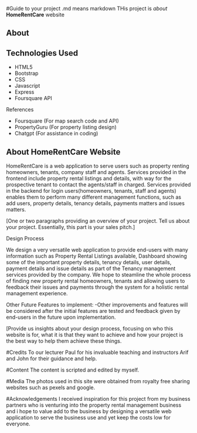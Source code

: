 #Guide to your project
.md means markdown
THis project is *about* **HomeRentCare** website

## About

## Technologies Used
- HTML5
- Bootstrap
- CSS
- Javascript
- Express
- Foursquare API

References
- Foursquare (For map search code and API)
- PropertyGuru (For property listing design)
- Chatgpt (For assistance in coding)

## About **HomeRentCare** Website

  HomeRentCare is a web application to serve users such as property renting homeowners, tenants, company staff and agents.
  Services provided in the frontend include property rental listings and details, with way for the prospective tenant to contact the agents/staff in charged.
  Services provided in the backend for login users(homeowners, tenants, staff and agents) enables them to perform many different management functions, such as add users,
  property details, tenancy details, payments matters and issues matters.

[One or two paragraphs providing an overview of your project. Tell us about your project.
Essentially, this part is your sales pitch.]

Design Process

We design a very versatile web application to provide end-users with many information such as Property Rental Listings available, Dashboard showing some of the important property details, tenancy details, user details, payment details and issue details as part of the Tenancy management services provided by the company.
We hope to steamline the whole process of finding new property rental homeowners, tenants and allowing users to feedback their issues and payments through the system
for a holistic rental management experience.

Other Future Features to implement:
-Other improvements and features will be considered after the initial features are tested and feedback given by end-users in the future upon implementation.

[Provide us insights about your design process, focusing on who this website is for, what it is that they want to achieve and how your project is the best way to help them achieve these things.


#Credits
To our lecturer Paul for his invaluable teaching and instructors Arif and John for their guidance and help.

#Content
The content is scripted and edited by myself.

#Media
The photos used in this site were obtained from royalty free sharing websites such as pexels and google.

#Acknowledgements
I received inspiration for this project from my business partners who is venturing into the property rental management business
and i hope to value add to the business by designing a versatile web application to serve the business use and yet keep the costs low for everyone.
